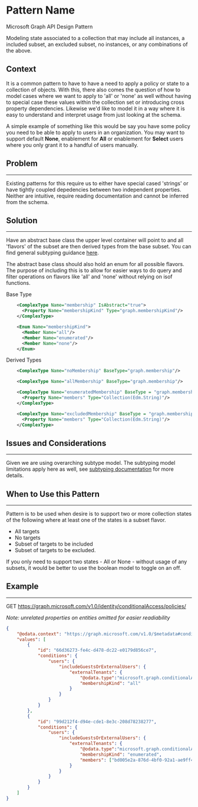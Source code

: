 # Pattern Name

Microsoft Graph API Design Pattern



Modeling state associated to a collection that may include all instances, a included subset, an excluded subset, no instances, or any combinations of the above.

## Context

It is a common pattern to have to have a need to apply a policy or state to a collection of objects. With this, there also comes the question of how to model cases where we want to apply to 'all' or 'none' as well without having to special case these values within the collection set or introducing cross property dependencies. Likewise we'd like to model it in a way where it is easy to understand and interpret usage from just looking at the schema.

A simple example of something like this would be say you have some policy you need to be able to apply to users in an organization. You may want to support default **None**, enablement for **All** or enablement for **Select** users where you only grant it to a handful of users manually.

## Problem
--------

Existing patterns for this require us to either have special cased 'strings' or have tightly coupled depedencies between two independent properties. Neither are intuitive, require reading documentation and cannot be inferred from the schema.

## Solution
--------

Have an abstract base class the upper level container will point to and all 'flavors' of the subset are then derived types from the base subset. You can find general subtyping guidance [here](https://github.com/microsoft/api-guidelines/blob/op-graphPatterns/graph/Modelling%20with%20Subtypes%20Pattern.md).

The abstract base class should also hold an enum for all possible flavors. The purpose of including this is to allow for easier ways to do query and filter operations on flavors like 'all' and 'none' without relying on isof functions.

Base Type
```xml
    <ComplexType Name="membership" IsAbstract="true">
      <Property Name="membershipKind" Type="graph.membershipKind"/>
    </ComplexType>

    <Enum Name="membershipKind">
      <Member Name="all"/>
      <Member Name="enumerated"/>
      <Member Name="none"/>
    </Enum>

```

Derived Types
```xml
    <ComplexType Name="noMembership" BaseType="graph.membership"/>

    <ComplexType Name="allMembership" BaseType="graph.membership"/>

    <ComplexType Name="enumeratedMembership" BaseType = "graph.membership">
      <Property Name="members" Type="Collection(Edm.String)"/>
    </ComplexType>

    <ComplexType Name="excludedMembership" BaseType = "graph.membership">
      <Property Name="members" Type="Collection(Edm.String)"/>
    </ComplexType>
```

## Issues and Considerations
-------------------------

Given we are using overarching subtype model. The subtyping model limitations apply here as well, see [subtyping documentation](https://github.com/microsoft/api-guidelines/blob/op-graphPatterns/graph/Modelling%20with%20Subtypes%20Pattern.md) for more details.
 

## When to Use this Pattern
------------------------

Pattern is to be used when desire is to support two or more collection states of the following where at least one of the states is a subset flavor.
- All targets
- No targets
- Subset of targets to be included
- Subset of targets to be excluded.

If you only need to support two states - All or None - without usage of any subsets, it would be better to use the boolean model to toggle on an off.

## Example
-------

GET https://graph.microsoft.com/v1.0/identity/conditionalAccess/policies/

_Note: unrelated properties on entities omitted for easier readiability_

```json
{
    "@odata.context": "https://graph.microsoft.com/v1.0/$metadata#conditionalAccessPolicy",
    "values": [
        {
            "id": "66d36273-fe4c-d478-dc22-e0179d856ce7",
            "conditions": {
                "users": {
                    "includeGuestsOrExternalUsers": {
                        "externalTenants": {
                            "@odata.type":"microsoft.graph.conditionalAccessAllExternalTenants",
                            "membershipKind": "all"
                        }
                    }
                }
            }
        },
        {
            "id": "99d212f4-d94e-cde1-8e3c-208d78238277",
            "conditions": {
                "users": {
                    "includeGuestsOrExternalUsers": {
                        "externalTenants": {
                            "@odata.type":"microsoft.graph.conditionalAccessEnumeratedExternalTenants",
                            "membershipKind": "enumerated",
                            "members": ["bd005e2a-876d-4bf0-92a1-ae9ff4276d54"]
                        }
                    }
                }
            }
        }
    ]
}
```
